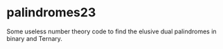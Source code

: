# palindromes23
Some useless number theory code to find the elusive dual palindromes in binary and Ternary. 
